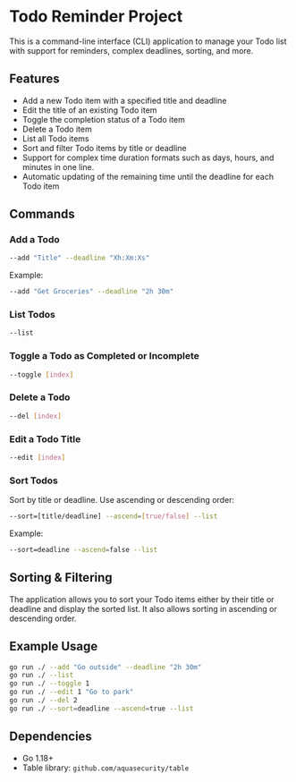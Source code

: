 
# Todo Reminder Project

This is a command-line interface (CLI) application to manage your Todo list with support for reminders, complex deadlines, sorting, and more.

## Features
- Add a new Todo item with a specified title and deadline
- Edit the title of an existing Todo item
- Toggle the completion status of a Todo item
- Delete a Todo item
- List all Todo items
- Sort and filter Todo items by title or deadline
- Support for complex time duration formats such as days, hours, and minutes in one line.
- Automatic updating of the remaining time until the deadline for each Todo item

## Commands

### Add a Todo
```bash
--add "Title" --deadline "Xh:Xm:Xs"
```
Example:
```bash
--add "Get Groceries" --deadline "2h 30m"
```

### List Todos
```bash
--list
```

### Toggle a Todo as Completed or Incomplete
```bash
--toggle [index]
```

### Delete a Todo
```bash
--del [index]
```

### Edit a Todo Title
```bash
--edit [index]
```

### Sort Todos
Sort by title or deadline. Use ascending or descending order:
```bash
--sort=[title/deadline] --ascend=[true/false] --list
```

Example:
```bash
--sort=deadline --ascend=false --list
```

## Sorting & Filtering
The application allows you to sort your Todo items either by their title or deadline and display the sorted list. It also allows sorting in ascending or descending order.

## Example Usage
```bash
go run ./ --add "Go outside" --deadline "2h 30m"
go run ./ --list
go run ./ --toggle 1
go run ./ --edit 1 "Go to park"
go run ./ --del 2
go run ./ --sort=deadline --ascend=true --list
```

## Dependencies
- Go 1.18+
- Table library: `github.com/aquasecurity/table`
